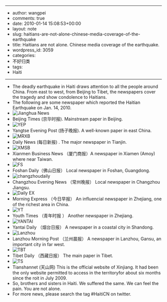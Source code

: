 - --
- author: wangpei
- comments: true
- date: 2010-01-14 15:08:53+00:00
- layout: note
- slug: haitians-are-not-alone-chinese-media-coverage-of-the-earthquake
- title: Haitians are not alone. Chinese media coverage of the earthquake.
- wordpress_id: 3059
- categories:
- 不好归类
- tags:
- Haiti
- --
- The deadly earthquake in Haiti draws attention to all the people around China. From east to west, from Beijing to Tibet, the newspapers cover the tragedy and show condolence to Haitians. 
- The following are some newspaper which reported the Haitian Earthquake on Jan. 14, 2010.
- ![Jianghua News](http://img.ly/system/uploads/000/087/400/large_jinghua-shibao.jpg?1263477650)
- Beijing Times (京华时报). Mainstream paper in Beijing.
- ![YEP](http://img.ly/system/uploads/000/087/398/large_yangzi-evening.jpg?1263477546)
- Yangtse Evening Post (扬子晚报).  A well-known paper in east China.
- ![MRXB](http://img.ly/system/uploads/000/087/403/large_meirixinbao.jpg?1263477742)
- Daily News (每日新报) . The major newspaper in Tianjin.
- ![XMSB](http://img.ly/system/uploads/000/087/411/large_03-xiamen-biz.jpg?1263478439)
- Xianmen Business News （厦门商报）A newspaper in Xiamen (Amoy) where near Taiwan.
- ![FS](http://img.ly/system/uploads/000/087/415/large_04-foshan.jpg?1263478510) 
- Foshan Daily（佛山日报） Local newspaper in Foshan, Guangdong.
- ![changzhoudaily](http://img.ly/system/uploads/000/087/422/large_05-changzhou-daily.jpg?1263478606)
- Changzhou Evening News （常州晚报） Local newspaper in Changzhou Jiangsu.
- ![Daily EX](http://img.ly/system/uploads/000/087/384/large_Morning-express-14.jpg?1263476680)
- Morning Express （今日早报） An influencial newspaper in Zhejiang, one of the richest area in China.
- ![YT](http://img.ly/system/uploads/000/087/385/large_qnsb.jpg?1263476800)
- Youth Times （青年时报 ） Another newspaper in Zhejiang.
- ![YANTAI](http://img.ly/system/uploads/000/087/393/large_yantai-daily.jpg?1263477141)
- Yantai Daily （烟台日报） A newspaper in a coastal city in Shandong.
- ![Lanzhou](http://img.ly/system/uploads/000/087/394/large_lanzhou-morning-post.jpg?1263477292)
- Lanzhou Morning Post （兰州晨报） A newspaper in Lanzhou, Gansu, an important city in far west.
- ![TBT](http://img.ly/system/uploads/000/087/444/large_09-Tibet-daily.jpg?1263479363)
- Tibet Daily （西藏日报） The main paper in Tibet.
- ![TS](http://img.ly/system/uploads/000/087/435/large_08-tianshannet.jpg?1263479153)
- Tianshannet (天山网) This is the official website of Xinjiang. It had been the only website permitted to access in the territoryfor about six months since the roit in July 2009.
- So, brothers and sisters in Haiti. We suffered the same. We can feel the pain. You are not alone. 
- For more news, please search the tag #HaitiCN on twitter.
